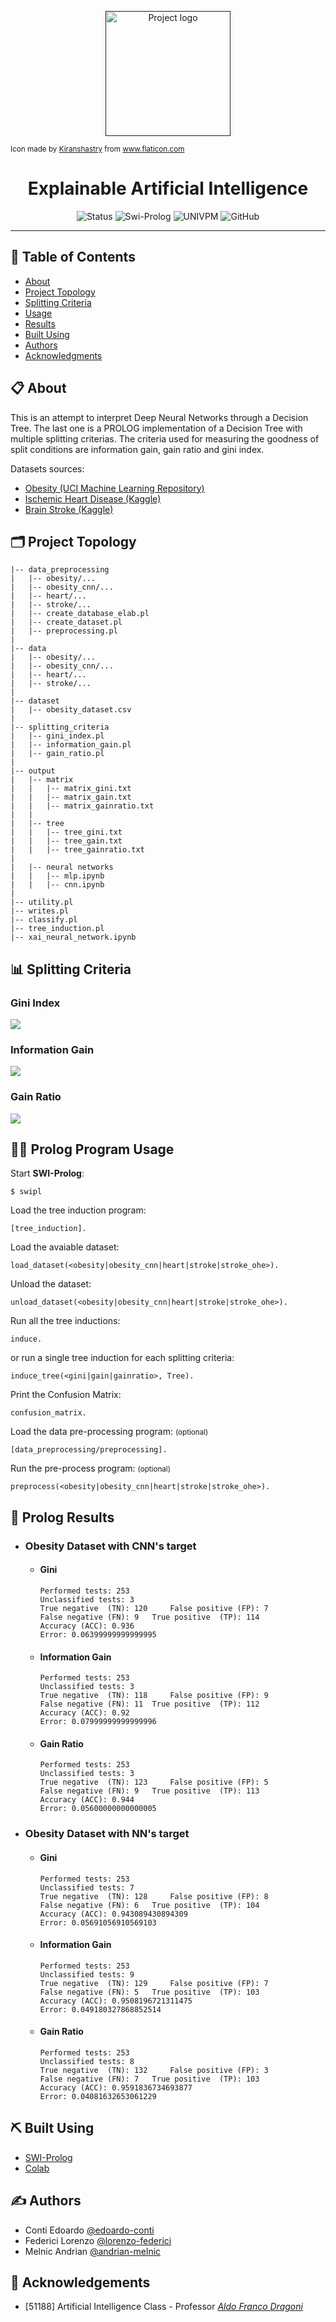 <p align="center">
  <a href="" rel="noopener">
  <img width=200px height=200px src="https://i.imgur.com/yINaKw4.png" alt="Project logo"></a>
  <div><sub>Icon made by <a href="https://www.flaticon.com/authors/kiranshastry" title="Kiranshastry">Kiranshastry</a> from <a href="https://www.flaticon.com/" title="Flaticon">www.flaticon.com</a></sub></div>
</p>

<h1 align="center">Explainable Artificial Intelligence</br><sub></sub></h1>

<div align="center">

![Status](https://img.shields.io/badge/status-active-success.svg)
![Swi-Prolog](https://img.shields.io/badge/environment-SWI--Prolog-orange)
![UNIVPM](https://img.shields.io/badge/organization-UNIVPM-red)
![GitHub](https://img.shields.io/github/license/SasageyoOrg/ia-decision-tree?color=blue)

</div>

---

## 📝 Table of Contents
- [About](#about)
- [Project Topology](#project-topology)
- [Splitting Criteria](#splitting-criteria)
- [Usage](#usage)
- [Results](#results)
- [Built Using](#built_using)
- [Authors](#authors)
- [Acknowledgments](#acknowledgement)

## 📋 About <a name = "about"></a>

This is an attempt to interpret Deep Neural Networks through a Decision Tree. The last one is a PROLOG implementation of a Decision Tree with multiple splitting criterias. The criteria used for measuring the goodness of split conditions are information gain, gain ratio and gini index.

Datasets sources:
- <a href="https://archive.ics.uci.edu/ml/datasets/Estimation+of+obesity+levels+based+on+eating+habits+and+physical+condition+">Obesity (UCI Machine Learning Repository)</a>
- <a href="https://www.kaggle.com/johnsmith88/heart-disease-dataset">Ischemic Heart Disease (Kaggle)</a>
- <a href="https://www.kaggle.com/fedesoriano/stroke-prediction-dataset">Brain Stroke (Kaggle)</a>

## 🗂 Project Topology <a name="project-topology"></a>
```
|-- data_preprocessing
|   |-- obesity/...
|   |-- obesity_cnn/...
|   |-- heart/...
|   |-- stroke/...
|   |-- create_database_elab.pl
|   |-- create_dataset.pl
|   |-- preprocessing.pl
|
|-- data
|   |-- obesity/...
|   |-- obesity_cnn/...
|   |-- heart/...
|   |-- stroke/...
|   
|-- dataset
|   |-- obesity_dataset.csv
|
|-- splitting_criteria
|   |-- gini_index.pl
|   |-- information_gain.pl
|   |-- gain_ratio.pl
|
|-- output
|   |-- matrix
|   |   |-- matrix_gini.txt
|   |   |-- matrix_gain.txt
|   |   |-- matrix_gainratio.txt
|   |   
|   |-- tree
|   |   |-- tree_gini.txt
|   |   |-- tree_gain.txt
|   |   |-- tree_gainratio.txt
|   
|   |-- neural networks
|   |   |-- mlp.ipynb
|   |   |-- cnn.ipynb
|
|-- utility.pl
|-- writes.pl
|-- classify.pl
|-- tree_induction.pl
|-- xai_neural_network.ipynb
```

## 📊 Splitting Criteria <a name="splitting-criteria"></a>

### Gini Index
<img src="https://latex.codecogs.com/gif.latex?Gini(A)&space;=&space;\sum_{v}P(v)\sum_{i&space;\neq&space;j}P(i|v)P(j|v)" />

### Information Gain
<img src="https://latex.codecogs.com/gif.latex?Gain(A)&space;=&space;B\left(\frac{p}{p&plus;n}\right)&space;-&space;\sum_{k=1}^{d}P(TS_k)B(TS_k)" />

### Gain Ratio
<img src="https://latex.codecogs.com/gif.latex?GainRatio(A)&space;=&space;\frac{Gain(A)}{&space;-&space;\sum_{v_{A}}P(v_{A})\log_2P(v_{A})}" />

## 👩‍💻 Prolog Program Usage <a name="usage"></a>
Start <b>SWI-Prolog</b>: 
```
$ swipl
```
Load the tree induction program:
```
[tree_induction].
```
Load the avaiable dataset:
```
load_dataset(<obesity|obesity_cnn|heart|stroke|stroke_ohe>).
```
Unload the dataset:
```
unload_dataset(<obesity|obesity_cnn|heart|stroke|stroke_ohe>).
```
Run all the tree inductions:
```
induce.
```
or run a single tree induction for each splitting criteria:
```
induce_tree(<gini|gain|gainratio>, Tree).
```
Print the Confusion Matrix:
```
confusion_matrix.
```
Load the data pre-processing program: <small>(optional)</small> 
```
[data_preprocessing/preprocessing].
```
Run the pre-process program: <small>(optional)</small> 
```
preprocess(<obesity|obesity_cnn|heart|stroke|stroke_ohe>).
```

## 🔖 Prolog Results <a name = "results"></a>

- ### Obesity Dataset with CNN's target
  - #### Gini
    ```
    Performed tests: 253
    Unclassified tests: 3
    True negative  (TN): 120	 False positive (FP): 7
    False negative (FN): 9	 True positive  (TP): 114
    Accuracy (ACC): 0.936
    Error: 0.06399999999999995
    ```
  - #### Information Gain
    ```
    Performed tests: 253
    Unclassified tests: 3
    True negative  (TN): 118	 False positive (FP): 9
    False negative (FN): 11	 True positive  (TP): 112
    Accuracy (ACC): 0.92
    Error: 0.07999999999999996
    ```
  - #### Gain Ratio
    ```
    Performed tests: 253
    Unclassified tests: 3
    True negative  (TN): 123	 False positive (FP): 5
    False negative (FN): 9	 True positive  (TP): 113
    Accuracy (ACC): 0.944
    Error: 0.05600000000000005
    ```

- ### Obesity Dataset with NN's target
  - #### Gini
    ```
    Performed tests: 253
    Unclassified tests: 7
    True negative  (TN): 128	 False positive (FP): 8
    False negative (FN): 6	 True positive  (TP): 104
    Accuracy (ACC): 0.943089430894309
    Error: 0.05691056910569103
    ```
  - #### Information Gain
    ```
    Performed tests: 253
    Unclassified tests: 9
    True negative  (TN): 129	 False positive (FP): 7
    False negative (FN): 5	 True positive  (TP): 103
    Accuracy (ACC): 0.9508196721311475
    Error: 0.049180327868852514
    ```
  - #### Gain Ratio
    ```
    Performed tests: 253
    Unclassified tests: 8
    True negative  (TN): 132	 False positive (FP): 3
    False negative (FN): 7	 True positive  (TP): 103
    Accuracy (ACC): 0.9591836734693877
    Error: 0.04081632653061229
    ```

## ⛏️ Built Using <a name = "built_using"></a>

- [SWI-Prolog](https://www.swi-prolog.org/)
- [Colab](http://colab.research.google.com)

## ✍️ Authors <a name = "authors"></a>

- Conti Edoardo [@edoardo-conti](https://github.com/edoardo-conti)
- Federici Lorenzo [@lorenzo-federici](https://github.com/lorenzo-federici)
- Melnic Andrian [@andrian-melnic](https://github.com/andrian-melnic)

## 🎉 Acknowledgements <a name = "acknowledgement"></a>

- [51188] Artificial Intelligence Class - Professor <a href="https://www.dii.univpm.it/aldo.franco.dragoni"><i>Aldo Franco Dragoni</i></a>

